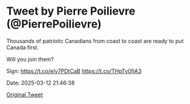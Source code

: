 # Tweet by Pierre Poilievre (@PierrePoilievre)

Thousands of patriotic Canadians from coast to coast are ready to put Canada first. 

Will you join them? 

Sign: https://t.co/eIy7PDtCaB https://t.co/THpTy0fjA3

Date: 2025-03-12 21:46:38

[Original Tweet](https://x.com/PierrePoilievre/status/1899940120708395014)
